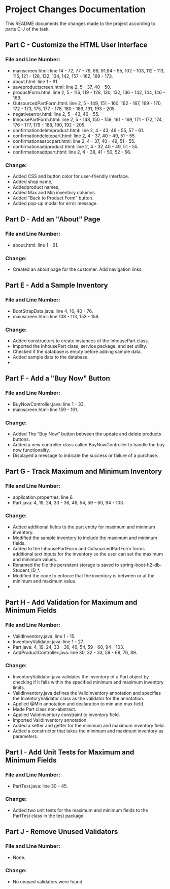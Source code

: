 # Project Changes Documentation

This README documents the changes made to the project according to parts C-J of the task.

## Part C - Customize the HTML User Interface

### File and Line Number:
- mainscreen.html: line 14 - 72,  77 - 79, 89, 91,94 - 95, 102 - 103, 112 - 113, 115, 121 - 128, 132, 134, 142, 157 - 162, 169 - 173.
- about.html: line 1 - 91.
- saveproductscreen.html: line 2, 5 - 37, 40 - 50.
- productForm.html: line 2, 5 - 116, 119 - 128, 130, 132, 136 - 142, 144, 146 - 169.
- OutsourcedPartForm.html: line 2, 5 - 149, 151 - 160, 162 - 167, 169 - 170, 172 - 173, 175, 177 - 178, 180 - 189, 191, 193 - 205.
- negativeerror.html: line 2, 5 - 43, 46 - 55.
- InhousePartForm.html: line 2, 5 - 148, 150 - 159, 161 - 169, 171 - 172, 174, 176 - 177, 179 - 188, 190, 192 - 205.
- confirmationdeleteproduct.html: line 2, 4 - 43, 46 - 55, 57 - 61.
- confirmationdeletepart.html: line 2, 4 - 37, 40 - 49, 51 - 55.
- confirmationassocpart.html: line 2, 4 - 37, 40 - 49, 51 - 55.
- confirmationaddproduct.html: line 2, 4 - 37, 40 - 49, 51 - 55.
- confirmationaddpart.html: line 2, 4 - 38, 41 - 50, 52 - 56.
  
### Change:
- Added CSS and button color for user-friendly interface.
- Added shop name, 
- Addedproduct names,
- Added Max and Min inventory columns.
- Added "Back to Product Form" button.
- Added pop-up modal for error message.

## Part D - Add an "About" Page

### File and Line Number:
- about.html: line 1 - 91.

### Change:
- Created an about page for the customer. Add navigation links.

## Part E - Add a Sample Inventory

### File and Line Number:
- BootStrapData.java: line 4, 16, 40 - 76.
- mainscreen.html: line 108 - 113, 153 - 156.

### Change:
- Added constructors to create instances of the InhousePart class.
- Imported the InhousePart class, service package, and set utility.
- Checked if the database is empty before adding sample data.
- Added sample data to the database.
- 

## Part F - Add a "Buy Now" Button

### File and Line Number:
- BuyNowController.java: line 1 - 33.
- mainscreen.html: line 159 - 161.

### Change:
- Added The “Buy Now” button between the update and delete products buttons.
- Added a new controller class called BuyNowController to handle the buy now functionality.
- Displayed a message to indicate the success or failure of a purchase.

## Part G - Track Maximum and Minimum Inventory

### File and Line Number:
- application.properties: line 6.
- Part.java: 4, 19, 24, 33 - 36, 46, 54, 59 - 60, 94 - 103.

### Change:
- Added additional fields to the part entity for maximum and minimum inventory.
- Modified the sample inventory to include the maximum and minimum fields.
- Added to the InhousePartForm and OutsourcedPartForm forms additional text inputs for the inventory so the user can set the maximum and minimum values.
- Renamed the file the persistent storage is saved to spring-boot-h2-db-Student_ID_*.
- Modified the code to enforce that the inventory is between or at the minimum and maximum value.
- 
## Part H - Add Validation for Maximum and Minimum Fields

### File and Line Number:
- ValidInventory.java: line 1 - 15.
- InventoryValidator.java: line 1 - 27.
- Part.java: 4, 19, 24, 33 - 36, 46, 54, 59 - 60, 94 - 103.
- AddProductController.java: line 30, 32 - 33, 59 - 68, 76, 89.

### Change:
- InventoryValidator.java validates the inventory of a Part object by checking if it falls within the specified minimum and maximum inventory limits.
- ValidInventory.java defines the ValidInventory annotation and specifies the InventoryValidator class as the validator for the annotation.
- Applied @Min annotation and declaration to min and max field.
- Made Part class non-abstract.
- Applied ValidInventory constraint to inventory field.
- Imported ValidInventory annotation.
- Added a setter and getter for the minimum and maximum inventory field.
- Added a constructor that takes the minimum and maximum inventory as parameters.

## Part I - Add Unit Tests for Maximum and Minimum Fields

### File and Line Number:
- PartTest.java: line 30 - 45.

### Change:
-  Added two unit tests for the maximum and minimum fields to the PartTest class in the test package.


## Part J - Remove Unused Validators

### File and Line Number:
- None.

### Change:
- No unused validators were found.


